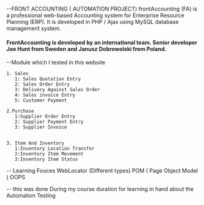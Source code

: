  
--FRONT ACCOUNTING ( AUTOMATION PROJECT)
  frontAccounting (FA)  is a professional web-based Accounting  system for  Enterprise  Resource  Planning  (ERP).  It is developed  in PHP / Ajax using MySQL database management system.  
  
#### FrontAccounting is developed by an international team. Senior developer Joe Hunt from Sweden and Janusz Dobrowolski from Poland. ####


--Module which I tested  in this website

    1. Sales
       1: Sales Quotation Entry
       2: Sales Order Entry
       3: Delivery Against Sales Order
       4: Sales invoice Entry
       5: Customer Payment
       
    2.Purchase
       1:Supplier Order Entry
       2: Supplier Payment Entry
       3: Supplier Invoice

       
    3. Item And Inventory
       1:Inventory Location Transfer
       2:Inventory Item Movement
       3:Inventory Item Status

-- Learning Fouces
   WebLocator (Different types)
   POM ( Page Object Model )
   OOPS

-- this was done During my course duration for learning in hand about the Automation Testing
   
